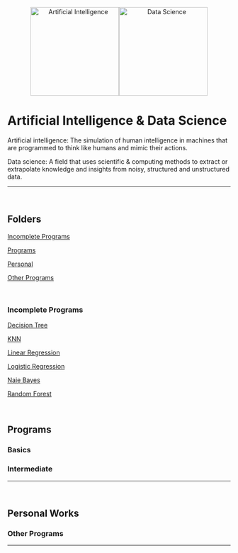 <div align="center">

[<img src="https://img.icons8.com/cotton/256/000000/brain-3.png" title = "Artificial Intelligence" height='200'>](https://www.google.com/search?q=artificial+intelligence&rlz=1C1CHBF_enIN998IN998&oq=Artificial+Intelligence&aqs=chrome.0.35i39l2j69i59j0i67j69i60l2j69i65j69i60.360j0j7&sourceid=chrome&ie=UTF-8)[<img src="https://img.icons8.com/fluency/256/000000/mind-map.png" title = "Data Science" height='200'>](https://www.google.com/search?q=data+science&rlz=1C1CHBF_enIN998IN998&oq=Data+science&aqs=chrome.0.35i39j69i59j0i131i433i512j0i512l2j69i60l3.488j0j7&sourceid=chrome&ie=UTF-8)

</div>

# Artificial Intelligence & Data Science

Artificial intelligence: The simulation of human intelligence in machines that are programmed to think like humans and mimic their actions.

Data science: A field that uses scientific & computing methods to extract or extrapolate knowledge and insights from noisy, structured and unstructured data.

---

<!-- ======================================================================================================= -->

<!--

<p align="center"> <h3> Click drop down for direct links to programs. </h3> </p> 

-->

<br>

## Folders

[Incomplete Programs](https://github.com/004Ajay/Artificial-Intelligence-Data-Science/tree/main/Incomplete)

[Programs](https://github.com/004Ajay/Artificial-Intelligence-Data-Science/tree/main/Programs)

[Personal](https://github.com/004Ajay/Artificial-Intelligence-Data-Science/tree/main/Personal)

[Other Programs](https://github.com/004Ajay/Artificial-Intelligence-Data-Science/tree/main/OTHER%20PROGRAMS)

<br>

### Incomplete Programs

[Decision Tree](https://github.com/004Ajay/Artificial-Intelligence-Data-Science/blob/main/Incomplete/DecisionTree.py)

[KNN](https://github.com/004Ajay/Artificial-Intelligence-Data-Science/blob/main/Incomplete/KNN.py)

[Linear Regression](https://github.com/004Ajay/Artificial-Intelligence-Data-Science/blob/main/Incomplete/LinearRegression.py)

[Logistic Regression](https://github.com/004Ajay/Artificial-Intelligence-Data-Science/blob/main/Incomplete/LogisticRegression.py)

[Naie Bayes](https://github.com/004Ajay/Artificial-Intelligence-Data-Science/blob/main/Incomplete/NaiveBayes.py)

[Random Forest](https://github.com/004Ajay/Artificial-Intelligence-Data-Science/blob/main/Incomplete/RandomForest.py)

<br>

## Programs

### Basics

### Intermediate

---

<!-- ======================================================================================================= -->

<br>

## Personal Works

### Other Programs

---

<!-- ======================================================================================================= -->